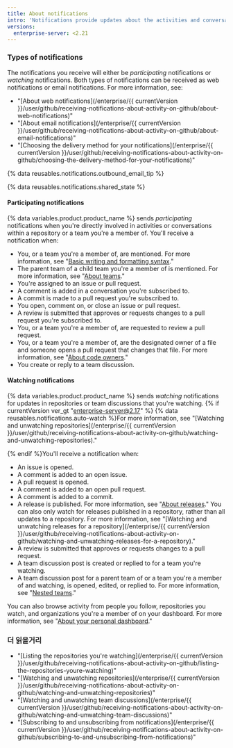 ```yaml
---
title: About notifications
intro: 'Notifications provide updates about the activities and conversations you''re interested in. You can receive notifications on {% data variables.product.product_name %} or through your email client.'
versions:
  enterprise-server: <2.21
---
```


### Types of notifications

The notifications you receive will either be *participating* notifications or *watching* notifications. Both types of notifications can be received as web notifications or email notifications. For more information, see:

- "[About web notifications](/enterprise/{{ currentVersion }}/user/github/receiving-notifications-about-activity-on-github/about-web-notifications)"
- "[About email notifications](/enterprise/{{ currentVersion }}/user/github/receiving-notifications-about-activity-on-github/about-email-notifications)"
- "[Choosing the delivery method for your notifications](/enterprise/{{ currentVersion }}/user/github/receiving-notifications-about-activity-on-github/choosing-the-delivery-method-for-your-notifications)"

{% data reusables.notifications.outbound_email_tip %}

{% data reusables.notifications.shared_state %}

#### Participating notifications

{% data variables.product.product_name %} sends *participating* notifications when you're directly involved in activities or conversations within a repository or a team you're a member of. You'll receive a notification when:
  - You, or a team you're a member of, are mentioned. For more information, see "[Basic writing and formatting syntax](/articles/basic-writing-and-formatting-syntax/#mentioning-people-and-teams)."
  - The parent team of a child team you're a member of is mentioned. For more information, see "[About teams](/articles/about-teams)."
  - You're assigned to an issue or pull request.
  - A comment is added in a conversation you're subscribed to.
  - A commit is made to a pull request you're subscribed to.
  - You open, comment on, or close an issue or pull request.
  - A review is submitted that approves or requests changes to a pull request you're subscribed to.
  - You, or a team you're a member of, are requested to review a pull request.
  - You, or a team you're a member of, are the designated owner of a file and someone opens a pull request that changes that file. For more information, see "[About code owners](/articles/about-code-owners)."
  - You create or reply to a team discussion.

#### Watching notifications

{% data variables.product.product_name %} sends *watching* notifications for updates in repositories or team discussions that you're watching. {% if currentVersion ver_gt "enterprise-server@2.17" %} {% data reusables.notifications.auto-watch %}For more information, see "[Watching and unwatching repositories](/enterprise/{{ currentVersion }}/user/github/receiving-notifications-about-activity-on-github/watching-and-unwatching-repositories)."

{% endif %}You'll receive a notification when:
  - An issue is opened.
  - A comment is added to an open issue.
  - A pull request is opened.
  - A comment is added to an open pull request.
  - A comment is added to a commit.
  - A release is published. For more information, see "[About releases](/articles/about-releases)." You can also only watch for releases published in a repository, rather than all updates to a repository. For more information, see "[Watching and unwatching releases for a repository](/enterprise/{{ currentVersion }}/user/github/receiving-notifications-about-activity-on-github/watching-and-unwatching-releases-for-a-repository)."
  - A review is submitted that approves or requests changes to a pull request.
  - A team discussion post is created or replied to for a team you're watching.
  - A team discussion post for a parent team of or a team you're a member of and watching, is opened, edited, or replied to. For more information, see "[Nested teams](/articles/about-teams/#nested-teams)."

You can also browse activity from people you follow, repositories you watch, and organizations you're a member of on your dashboard. For more information, see "[About your personal dashboard](/articles/about-your-personal-dashboard)."

### 더 읽을거리

- "[Listing the repositories you're watching](/enterprise/{{ currentVersion }}/user/github/receiving-notifications-about-activity-on-github/listing-the-repositories-youre-watching)"
- "[Watching and unwatching repositories](/enterprise/{{ currentVersion }}/user/github/receiving-notifications-about-activity-on-github/watching-and-unwatching-repositories)"
- "[Watching and unwatching team discussions](/enterprise/{{ currentVersion }}/user/github/receiving-notifications-about-activity-on-github/watching-and-unwatching-team-discussions)"
- "[Subscribing to and unsubscribing from notifications](/enterprise/{{ currentVersion }}/user/github/receiving-notifications-about-activity-on-github/subscribing-to-and-unsubscribing-from-notifications)"
